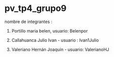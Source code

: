 # pv_tp4_grupo9
nombre de integrantes :
1. Portillo maria belen, usuario: Belenpor
2. Callahuanca Julio Ivan - usuario : Ivan1Julio

4. Valeriano Hernán Joaquín - usuario: ValerianoHJ